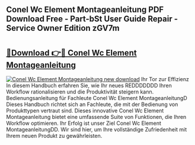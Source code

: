 ## Conel Wc Element Montageanleitung PDF Download Free - Part-bSt User Guide Repair - Service Owner Edition zGV7m

# <h2><a href="http://df6ah41.blite.top/?on=Conel+Wc+Element+Montageanleitung">🔗Download 👉🔴 Conel Wc Element Montageanleitung</a></h2>

[![Conel Wc Element Montageanleitung new download](https://i.imgur.com/lujVjoI.png)](http://df6ah41.blite.top/?on=Conel+Wc+Element+Montageanleitung)
Ihr Tor zur Effizienz In diesem Handbuch erfahren Sie, wie Ihr neues REDDDDDDD Ihren Workflow rationalisieren und die Produktivität steigern kann. Bedienungsanleitung für Fachleute Conel Wc Element MontageanleitungD Dieses Handbuch richtet sich an Fachleute, die mit der Bedienung von Produkttypen vertraut sind. Dieses innovative Conel Wc Element Montageanleitung bietet eine umfassende Suite von Funktionen, die Ihren Workflow optimieren. Ihr Erfolg ist unser Ziel Conel Wc Element MontageanleitungDD. Wir sind hier, um Ihre vollständige Zufriedenheit mit Ihrem neuen Produkt zu gewährleisten.

